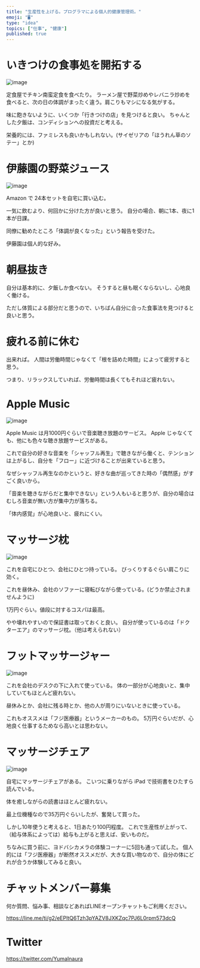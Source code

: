 ```yaml
---
title: "生産性を上げる。プログラマによる個人的健康管理術。"
emoji: "🖥"
type: "idea"
topics: ["仕事", "健康"]
published: true
---
```



# いきつけの食事処を開拓する

![image](https://qiita-image-store.s3.amazonaws.com/0/89618/4305b7f3-8392-0d28-7961-4dc74ef3c5f2.png)

定食屋でチキン南蛮定食を食べたり。
ラーメン屋で野菜炒めやレバニラ炒めを食べると、次の日の体調がまったく違う。肩こりもマシになる気がする。

味に飽きないように、いくつか「行きつけの店」を見つけると良い。
ちゃんとした夕飯は、コンディションへの投資だと考える。

栄養的には、ファミレスも良いかもしれない。(サイゼリアの「ほうれん草のソテー」とか)

# 伊藤園の野菜ジュース

![image](https://qiita-image-store.s3.amazonaws.com/0/89618/23ee180f-2561-79ce-7c67-3a9c2b8422d3.png)

Amazon で 24本セットを自宅に買い込む。

一気に飲むより、何回かに分けた方が良いと思う。
自分の場合、朝に1本、夜に1本が日課。

同僚に勧めたところ「体調が良くなった」という報告を受けた。

伊藤園は個人的な好み。

# 朝昼抜き

自分は基本的に、夕飯しか食べない。
そうすると昼も眠くならないし、心地良く働ける。

ただし体質による部分だと思うので、いちばん自分に合った食事法を見つけると良いと思う。

# 疲れる前に休む

出来れば。
人間は労働時間じゃなくて「根を詰めた時間」によって疲労すると思う。

つまり、リラックスしていれば、労働時間は長くてもそれほど疲れない。


# Apple Music


![image](https://qiita-image-store.s3.amazonaws.com/0/89618/b217faae-e760-9c6c-233d-8ac169787af5.png)

Apple Music は月1000円ぐらいで音楽聴き放題のサービス。
Apple じゃなくても、他にも色々な聴き放題サービスがある。


これで自分の好きな音楽を「シャッフル再生」で聴きながら働くと、テンションは上がるし、自分を「フロー」に近づけることが出来ていると思う。

なぜシャッフル再生なのかというと、好きな曲が巡ってきた時の「偶然感」がすごく良いから。

「音楽を聴きながらだと集中できない」という人もいると思うが、自分の場合はむしろ音楽が無い方が集中力が落ちる。

「体内感覚」が心地良いと、疲れにくい。


# マッサージ枕

![image](https://qiita-image-store.s3.amazonaws.com/0/89618/04a340a0-d1c1-e523-de02-64cd623487ef.png)

これを自宅にひとつ、会社にひとつ持っている。
びっくりするぐらい肩こりに効く。

これを昼休み、会社のソファーに寝転びながら使っている。(どうか禁止されませんように)

1万円ぐらい。値段に対するコスパは最高。

やや壊れやすいので保証書は取っておくと良い。
自分が使っているのは「ドクターエア」のマッサージ枕。（他は考えられない）



# フットマッサージャー

![image](https://qiita-image-store.s3.amazonaws.com/0/89618/f4aa1003-bd08-35d1-0455-1d7a6f604578.png)

これを会社のデスクの下に入れて使っている。
体の一部分が心地良いと、集中していてもほとんど疲れない。

昼休みとか、会社に残る時とか、他の人が周りにいないときに使っている。

これもオススメは「フジ医療器」というメーカーのもの。
5万円ぐらいだが、心地良く仕事するためなら高いとは思わない。

# マッサージチェア

![image](https://qiita-image-store.s3.amazonaws.com/0/89618/b098a3ae-7f40-4a17-b7fd-d841153e4038.png)

自宅にマッサージチェアがある。
こいつに乗りながら iPad で技術書をひたすら読んでいる。

体を癒しながらの読書はほとんど疲れない。

最上位機種なので35万円ぐらいしたが、奮発して買った。

しかし10年使うと考えると、1日あたり100円程度。
これで生産性が上がって、（給与体系によっては）給与も上がると思えば、安いものだ。

ちなみに買う前に、ヨドバシカメラの体験コーナーに5回も通って試した。
個人的には「フジ医療器」が断然オススメだが、大きな買い物なので、自分の体にどれが合うか体験してみると良い。








<!-- Update From Qiita API -->

# チャットメンバー募集


何か質問、悩み事、相談などあればLINEオープンチャットもご利用ください。

https://line.me/ti/g2/eEPltQ6Tzh3pYAZV8JXKZqc7PJ6L0rpm573dcQ





# Twitter


https://twitter.com/YumaInaura


<!-- Update From Qiita API -->


